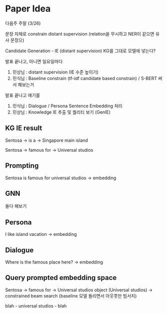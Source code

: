 # Paper Idea

다음주 주말 (3/26)

문장 자체로 constrain
distant supervision (relation을 무시하고 NER이 같으면 유사 문장으)

Candidate Generation - IE (distant supervision)
KG를 그대로 모델에 넣는다?

발표 끝나고,
아니면 일요일마다

1. 민상님 : distant supervision (IE 수준 높이기)
2. 민식님 : Baseline constrain (tf-idf candidate based constrain) / S-BERT 써서 해보는거

발표 끝나고 얘기를

1. 민식님 : Dialogue / Persona Sentence Embedding 처리
2. 민상님 : Knowledge IE 추출 및 퀄리티 보기 (GenIE)

## KG IE result

Sentosa -> is a -> Singapore main island

Sentosa -> famous for -> Universal studios

## Prompting

Sentosa is famous for universal studios -> embedding

## GNN

둘다 해보기

## Persona

I like island vacation -> embedding

## Dialogue

Where is the famous place here? -> embedding

## Query prompted embedding space

Sentosa -> famous for -> Universal studios
object (Universal studios) -> constrained beam search
(baseline 모델 돌리면서 아웃풋만 빔서치)

blah - universal studios - blah
